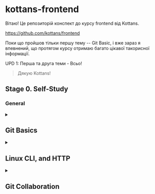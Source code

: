 # kottans-frontend

Вітаю! Це репозиторій конспект до курсу frontend від Kottans.

https://github.com/kottans/frontend

Поки що пройшов тільки першу тему -- Git Basic, і вже зараз я впевнений, що протягом курсу отримаю багато цікавої такорисної інформації.

UPD 1: Перша та друга теми - Всьо!

> Дякую Kottans! 

## Stage 0. Self-Study
### General
<details>
  <summary><h2>Git Basics</h2></summary>
  Якщо чесно з git я працював вперше. 

  Спочатку було досить складно працювати з командним рядком,
  але трохи повправлявшись з 
  <a href="https://learngitbranching.js.org">тренажером</a>
  все вийшло, незважаючи на те, що команди тренажера максимально спрощенні. 

  Особисто мене найбільше здивувало те, що коміти майже не використовують пам'ять.

  Попрацюваши з git'ом всього один день, було досить, щоб оцінити його потужність і зручність.
  Однозначно буду користуватись ним в процесі розробки.     
</details>

<details>
  <summary><h2>Linux CLI, and HTTP</h2></summary>
  <details>
    <summary>Скріншоти виконаних завдань з курсу <a href="https://linuxsurvival.com">Linux Survival</a></summary>
    <p>
      Якщо я буду користуватись вивченими командами, у мене буде на один мільйон менше відкритих вікон провідника. :blush:
    </p>
    <img src="https://raw.githubusercontent.com/4ayokk/kottans-frontend/main/task_linux_cli/quiz1.png" width="700" >
    <img src="https://raw.githubusercontent.com/4ayokk/kottans-frontend/main/task_linux_cli/quiz2.png" width="700">
    <img src="https://raw.githubusercontent.com/4ayokk/kottans-frontend/main/task_linux_cli/quiz3.png" width="700">
    <img src="https://raw.githubusercontent.com/4ayokk/kottans-frontend/main/task_linux_cli/quiz4.png" width="700">
  </details>
  
  <details>
    <summary>
      HTTP <a href="https://code.tutsplus.com/uk/tutorials/http-the-protocol-every-web-developer-must-know-part-1--net-31177">Частина 1</a> 
      та <a href="https://code.tutsplus.com/uk/tutorials/http-the-protocol-every-web-developer-must-know-part-2--net-31155">Частина 2</a>
    </summary>
    <p>
      З протоколами передачі даних я знайомий. 
      І ще допочатку опрацювання матеріалу розумів, що предача веб сторінок відбувається в форматі запит - відповідь, хоч деталі мені й не були відомі.
      Я також знав, що протокол http працює в команді з tcp/ip.
    </p>
    <p>
      В даному уроці мене найбільше здивувало те, що http має всього дві версії. :flushed:
    </p>
    <p>
      Інформація про заголовки стану, заголовки відповіді, тіла - цікава та змістовна. 
      Зрозуміло що, в цих заголовках міститься корисна браузеру/серверу інформація, 
      але поки не зрозуміло, як цією інфою користуються фронтенд розробники.
    </p>
    <p>
      А ще вияляється, що для того щоб на сайті запрацював https необхідно мати відповідний цифровий сертифікат, 
      який можна отримати у відповідних центрах сертифікації (CA). 
      І перше, що робить браузер при встановленні з'єднання - первіряє цей самий сертифікат.
    </p>
  </details>
</details>

<details>
  <summary><h2>Git Collaboration</h2></summary>
  З Git'ом як і з GitHab'ом познайомився ще при проходженні Git Basics.
  
  Однозначно буду використовувати й надалі
  
  <details>
    <summary>Скріншоти виконаних задань</summary>
</details>

---
### Front-End Basics

To Be...

---

### Advanced topics

To Be...

---
